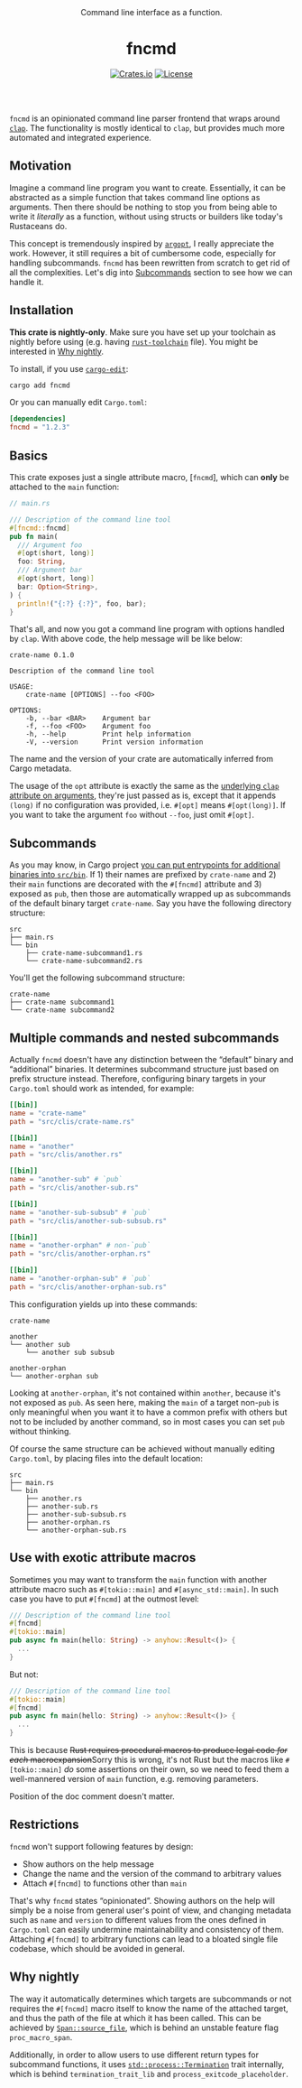 <div align="center"><br><br>

<p>Command line interface as a function.</p>
<h1>fncmd</h1>

[![Crates.io](https://img.shields.io/crates/v/fncmd)](https://crates.io/crates/fncmd)
[![License](https://img.shields.io/github/license/yuhr/fncmd)](https://github.com/yuhr/fncmd/blob/develop/LICENSE)

<br><br></div>

`fncmd` is an opinionated command line parser frontend that wraps around [`clap`](https://crates.io/crates/clap). The functionality is mostly identical to `clap`, but provides much more automated and integrated experience.

## Motivation

Imagine a command line program you want to create. Essentially, it can be abstracted as a simple function that takes command line options as arguments. Then there should be nothing to stop you from being able to write it *literally* as a function, without using structs or builders like today's Rustaceans do.

This concept is tremendously inspired by [`argopt`](https://crates.io/crates/argopt), I really appreciate the work. However, it still requires a bit of cumbersome code, especially for handling subcommands. `fncmd` has been rewritten from scratch to get rid of all the complexities. Let's dig into [Subcommands](#subcommands) section to see how we can handle it.

## Installation

**This crate is nightly-only**. Make sure you have set up your toolchain as nightly before using (e.g. having [`rust-toolchain`](https://rust-lang.github.io/rustup/overrides.html#the-toolchain-file) file). You might be interested in [Why nightly](#why-nightly).

To install, if you use [`cargo-edit`](https://crates.io/crates/cargo-edit):

```sh
cargo add fncmd
```

Or you can manually edit `Cargo.toml`:

```toml
[dependencies]
fncmd = "1.2.3"
```

## Basics

This crate exposes just a single attribute macro, [`fncmd`], which can **only** be attached to the `main` function:

```rust
// main.rs

/// Description of the command line tool
#[fncmd::fncmd]
pub fn main(
  /// Argument foo
  #[opt(short, long)]
  foo: String,
  /// Argument bar
  #[opt(short, long)]
  bar: Option<String>,
) {
  println!("{:?} {:?}", foo, bar);
}
```

That's all, and now you got a command line program with options handled by `clap`. With above code, the help message will be like below:

```plaintext
crate-name 0.1.0

Description of the command line tool

USAGE:
    crate-name [OPTIONS] --foo <FOO>

OPTIONS:
    -b, --bar <BAR>    Argument bar
    -f, --foo <FOO>    Argument foo
    -h, --help         Print help information
    -V, --version      Print version information
```

The name and the version of your crate are automatically inferred from Cargo metadata.

The usage of the `opt` attribute is exactly the same as the [underlying `clap` attribute on arguments](https://github.com/clap-rs/clap#using-derive-macros), they're just passed as is, except that it appends `(long)` if no configuration was provided, i.e. `#[opt]` means `#[opt(long)]`. If you want to take the argument `foo` without `--foo`, just omit `#[opt]`.

## Subcommands

As you may know, in Cargo project [you can put entrypoints for additional binaries into `src/bin`](https://doc.rust-lang.org/cargo/guide/project-layout.html). If 1) their names are prefixed by `crate-name` and 2) their `main` functions are decorated with the `#[fncmd]` attribute and 3) exposed as `pub`, then those are automatically wrapped up as subcommands of the default binary target `crate-name`. Say you have the following directory structure:

```plaintext
src
├── main.rs
└── bin
    ├── crate-name-subcommand1.rs
    └── crate-name-subcommand2.rs
```

You'll get the following subcommand structure:

```plaintext
crate-name
├── crate-name subcommand1
└── crate-name subcommand2
```

## Multiple commands and nested subcommands

Actually `fncmd` doesn't have any distinction between the “default” binary and “additional” binaries. It determines subcommand structure just based on prefix structure instead. Therefore, configuring binary targets in your `Cargo.toml` should work as intended, for example:

```toml
[[bin]]
name = "crate-name"
path = "src/clis/crate-name.rs"

[[bin]]
name = "another"
path = "src/clis/another.rs"

[[bin]]
name = "another-sub" # `pub`
path = "src/clis/another-sub.rs"

[[bin]]
name = "another-sub-subsub" # `pub`
path = "src/clis/another-sub-subsub.rs"

[[bin]]
name = "another-orphan" # non-`pub`
path = "src/clis/another-orphan.rs"

[[bin]]
name = "another-orphan-sub" # `pub`
path = "src/clis/another-orphan-sub.rs"
```

This configuration yields up into these commands:

```plaintext
crate-name

another
└── another sub
    └── another sub subsub

another-orphan
└── another-orphan sub
```

Looking at `another-orphan`, it's not contained within `another`, because it's not exposed as `pub`. As seen here, making the `main` of a target non-`pub` is only meaningful when you want it to have a common prefix with others but not to be included by another command, so in most cases you can set `pub` without thinking.

Of course the same structure can be achieved without manually editing `Cargo.toml`, by placing files into the default location:

```plaintext
src
├── main.rs
└── bin
    ├── another.rs
    ├── another-sub.rs
    ├── another-sub-subsub.rs
    ├── another-orphan.rs
    └── another-orphan-sub.rs
```

## Use with exotic attribute macros

Sometimes you may want to transform the `main` function with another attribute macro such as `#[tokio::main]` and `#[async_std::main]`. In such case you have to put `#[fncmd]` at the outmost level:

```rs
/// Description of the command line tool
#[fncmd]
#[tokio::main]
pub async fn main(hello: String) -> anyhow::Result<()> {
  ...
}
```

But not:

```rs
/// Description of the command line tool
#[tokio::main]
#[fncmd]
pub async fn main(hello: String) -> anyhow::Result<()> {
  ...
}
```

This is because ~~Rust requires procedural macros to produce legal code *for each* macroexpansion~~Sorry this is wrong, it's not Rust but the macros like `#[tokio::main]` *do* some assertions on their own, so we need to feed them a well-mannered version of `main` function, e.g. removing parameters.

Position of the doc comment doesn't matter.

## Restrictions

`fncmd` won't support following features by design:

- Show authors on the help message
- Change the name and the version of the command to arbitrary values
- Attach `#[fncmd]` to functions other than `main`

That's why `fncmd` states “opinionated”. Showing authors on the help will simply be a noise from general user's point of view, and changing metadata such as `name` and `version` to different values from the ones defined in `Cargo.toml` can easily undermine maintainability and consistency of them. Attaching `#[fncmd]` to arbitrary functions can lead to a bloated single file codebase, which should be avoided in general.

## Why nightly

The way it automatically determines which targets are subcommands or not requires the `#[fncmd]` macro itself to know the name of the attached target, and thus the path of the file at which it has been called. This can be achieved by [`Span::source_file`](https://doc.rust-lang.org/proc_macro/struct.Span.html#method.source_file), which is behind an unstable feature flag `proc_macro_span`.

Additionally, in order to allow users to use different return types for subcommand functions, it uses [`std::process::Termination`](https://doc.rust-lang.org/std/process/trait.Termination.html) trait internally, which is behind `termination_trait_lib` and `process_exitcode_placeholder`.